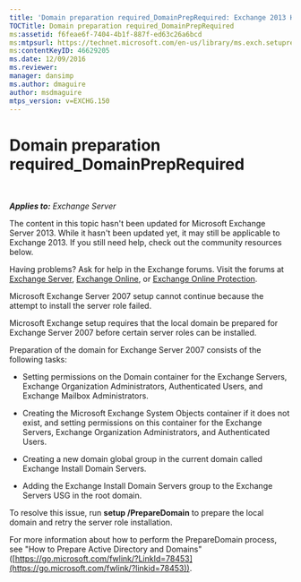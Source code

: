 ```yaml
---
title: 'Domain preparation required_DomainPrepRequired: Exchange 2013 Help'
TOCTitle: Domain preparation required_DomainPrepRequired
ms:assetid: f6feae6f-7404-4b1f-887f-ed63c26a6bcd
ms:mtpsurl: https://technet.microsoft.com/en-us/library/ms.exch.setupreadiness.domainpreprequired(v=EXCHG.150)
ms:contentKeyID: 46629205
ms.date: 12/09/2016
ms.reviewer: 
manager: dansimp
ms.author: dmaguire
author: msdmaguire
mtps_version: v=EXCHG.150
---
```


# Domain preparation required\_DomainPrepRequired

 

_**Applies to:** Exchange Server_

The content in this topic hasn't been updated for Microsoft Exchange Server 2013. While it hasn't been updated yet, it may still be applicable to Exchange 2013. If you still need help, check out the community resources below.

Having problems? Ask for help in the Exchange forums. Visit the forums at [Exchange Server](https://go.microsoft.com/fwlink/p/?linkid=60612), [Exchange Online](https://go.microsoft.com/fwlink/p/?linkid=267542), or [Exchange Online Protection](https://go.microsoft.com/fwlink/p/?linkid=285351).

Microsoft Exchange Server 2007 setup cannot continue because the attempt to install the server role failed.

Microsoft Exchange setup requires that the local domain be prepared for Exchange Server 2007 before certain server roles can be installed.

Preparation of the domain for Exchange Server 2007 consists of the following tasks:

  - Setting permissions on the Domain container for the Exchange Servers, Exchange Organization Administrators, Authenticated Users, and Exchange Mailbox Administrators.

  - Creating the Microsoft Exchange System Objects container if it does not exist, and setting permissions on this container for the Exchange Servers, Exchange Organization Administrators, and Authenticated Users.

  - Creating a new domain global group in the current domain called Exchange Install Domain Servers.

  - Adding the Exchange Install Domain Servers group to the Exchange Servers USG in the root domain.

To resolve this issue, run **setup /PrepareDomain** to prepare the local domain and retry the server role installation.

For more information about how to perform the PrepareDomain process, see "How to Prepare Active Directory and Domains" ([https://go.microsoft.com/fwlink/?LinkId=78453](https://go.microsoft.com/fwlink/?linkid=78453)).
